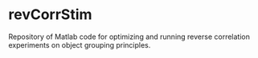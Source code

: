 # revCorrStim
Repository of Matlab code for optimizing and running reverse correlation experiments on object grouping principles.
